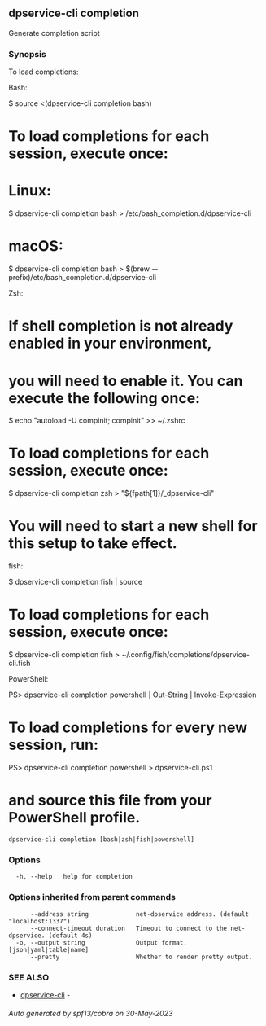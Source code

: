 ## dpservice-cli completion

Generate completion script

### Synopsis

To load completions:

Bash:

  $ source <(dpservice-cli completion bash)

  # To load completions for each session, execute once:
  # Linux:
  $ dpservice-cli completion bash > /etc/bash_completion.d/dpservice-cli
  # macOS:
  $ dpservice-cli completion bash > $(brew --prefix)/etc/bash_completion.d/dpservice-cli

Zsh:

  # If shell completion is not already enabled in your environment,
  # you will need to enable it.  You can execute the following once:

  $ echo "autoload -U compinit; compinit" >> ~/.zshrc

  # To load completions for each session, execute once:
  $ dpservice-cli completion zsh > "${fpath[1]}/_dpservice-cli"

  # You will need to start a new shell for this setup to take effect.

fish:

  $ dpservice-cli completion fish | source

  # To load completions for each session, execute once:
  $ dpservice-cli completion fish > ~/.config/fish/completions/dpservice-cli.fish

PowerShell:

  PS> dpservice-cli completion powershell | Out-String | Invoke-Expression

  # To load completions for every new session, run:
  PS> dpservice-cli completion powershell > dpservice-cli.ps1
  # and source this file from your PowerShell profile.


```
dpservice-cli completion [bash|zsh|fish|powershell]
```

### Options

```
  -h, --help   help for completion
```

### Options inherited from parent commands

```
      --address string             net-dpservice address. (default "localhost:1337")
      --connect-timeout duration   Timeout to connect to the net-dpservice. (default 4s)
  -o, --output string              Output format. [json|yaml|table|name]
      --pretty                     Whether to render pretty output.
```

### SEE ALSO

* [dpservice-cli](dpservice-cli.md)	 - 

###### Auto generated by spf13/cobra on 30-May-2023
